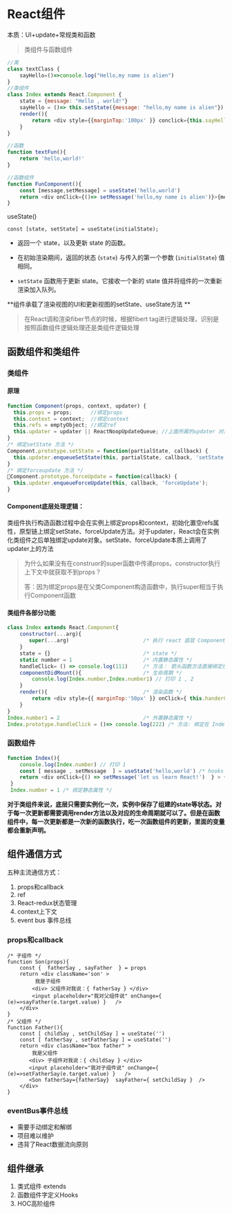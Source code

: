 # React组件

本质：UI+update+常规类和函数

> 类组件与函数组件

~~~js
//类
class textClass {
    sayHello=()=>console.log("Hello,my name is alien")
}
//类组件
class Index extends React.Component {
    state = {message: "Hello , world!"}
    sayHello = ()=> this.setState({message: "hello,my name is alien"})
    render(){
        return <div style={{marginTop:'100px' }} conclick={this.sayHello}>{this.state.message}</div>
    }
}

//函数
function textFun(){
    return 'hello,world!'
}

//函数组件
function FunComponent(){
    const [message,setMessage] = useState('hello,world')
    return <div onClick={()=> setMessage('hello,my name is alien')}>{message}</div>
}
~~~

useState()

```
const [state, setState] = useState(initialState);
```

* 返回一个 state，以及更新 state 的函数。

* 在初始渲染期间，返回的状态 (`state`) 与传入的第一个参数 (`initialState`) 值相同。

* `setState` 函数用于更新 state。它接收一个新的 state 值并将组件的一次重新渲染加入队列。

**组件承载了渲染视图的UI和更新视图的setState、useState方法 **

> 在React调和渲染fiber节点的时候，根据fibert tag进行逻辑处理，识别是按照函数组件逻辑处理还是类组件逻辑处理

## 函数组件和类组件

### 类组件

#### 原理

~~~js
function Component(props, context, updater) {
  this.props = props;      //绑定props
  this.context = context;  //绑定context
  this.refs = emptyObject; //绑定ref
  this.updater = updater || ReactNoopUpdateQueue; //上面所属的updater 对象
}
/* 绑定setState 方法 */
Component.prototype.setState = function(partialState, callback) {
  this.updater.enqueueSetState(this, partialState, callback, 'setState');
}
/* 绑定forceupdate 方法 */
Component.prototype.forceUpdate = function(callback) {
  this.updater.enqueueForceUpdate(this, callback, 'forceUpdate');
}
~~~

#### **Component底层处理逻辑：**

类组件执行构造函数过程中会在实例上绑定props和context，初始化置空refs属性，原型链上绑定setState、forceUpdate方法。对于updater，React会在实例化类组件之后单独绑定update对象。setState、forceUpdate本质上调用了updater上的方法

> 为什么如果没有在construor的super函数中传递props，constructor执行上下文中就获取不到props？
>
> 答：因为绑定props是在父类Component构造函数中，执行super相当于执行Component函数

#### 类组件各部分功能

~~~js
class Index extends React.Component{
    constructor(...arg){
       super(...arg)                        /* 执行 react 底层 Component 函数 */
    }
    state = {}                              /* state */
    static number = 1                       /* 内置静态属性 */
    handleClick= () => console.log(111)     /* 方法： 箭头函数方法直接绑定在this实例上 */
    componentDidMount(){                    /* 生命周期 */
        console.log(Index.number,Index.number1) // 打印 1 , 2 
    }
    render(){                               /* 渲染函数 */
        return <div style={{ marginTop:'50px' }} onClick={ this.handerClick }  >hello,React!</div>
    }
}
Index.number1 = 2                           /* 外置静态属性 */
Index.prototype.handleClick = ()=> console.log(222) /* 方法: 绑定在 Index 原型链的 方法*/
~~~

### 函数组件

~~~js
function Index(){
    console.log(Index.number) // 打印 1 
    const [ message , setMessage  ] = useState('hello,world') /* hooks  */
    return <div onClick={() => setMessage('let us learn React!')  } > { message } </div> /* 返回值 作为渲染ui */
 }
 Index.number = 1 /* 绑定静态属性 */
~~~

**对于类组件来说，底层只需要实例化一次，实例中保存了组建的state等状态。对于每一次更新都需要调用render方法以及对应的生命周期就可以了。但是在函数组件中，每一次更新都是一次新的函数执行，吃一次函数组件的更新，里面的变量都会重新声明。**

## 组件通信方式

五种主流通信方式：

1. props和callback
2. ref
3. React-redux状态管理
4. context上下文
5. event bus 事件总线

### props和callback

~~~react
/* 子组件 */
function Son(props){
    const {  fatherSay , sayFather  } = props
    return <div className='son' >
         我是子组件
        <div> 父组件对我说：{ fatherSay } </div>
        <input placeholder="我对父组件说" onChange={ (e)=>sayFather(e.target.value) }   />
    </div>
}
/* 父组件 */
function Father(){
    const [ childSay , setChildSay ] = useState('')
    const [ fatherSay , setFatherSay ] = useState('')
    return <div className="box father" >
        我是父组件
       <div> 子组件对我说：{ childSay } </div>
       <input placeholder="我对子组件说" onChange={ (e)=>setFatherSay(e.target.value) }   />
       <Son fatherSay={fatherSay}  sayFather={ setChildSay }  />
    </div>
}
~~~

### eventBus事件总线

* 需要手动绑定和解绑
* 项目难以维护
* 违背了React数据流向原则

## 组件继承

1. 类式组件  extends
2. 函数组件字定义Hooks
3. HOC高阶组件

